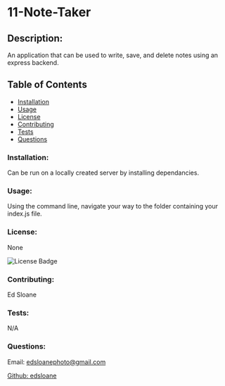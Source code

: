 
# 11-Note-Taker

## Description:

An application that can be used to write, save, and delete notes using an express backend.

## Table of Contents 
* [Installation](#installation)
* [Usage](#usage)
* [License](#license)
* [Contributing](#contributing)
* [Tests](#tests)
* [Questions](#questions)

### Installation:
Can be run on a locally created server by installing dependancies.

### Usage:
  Using the command line, navigate your way to the folder containing your index.js file.

### License:
None 

![License Badge](https://img.shields.io/badge/license-N-blue)

### Contributing:
Ed Sloane

### Tests:
N/A

### Questions:
Email: edsloanephoto@gmail.com 

[Github: edsloane](https://github.com/edsloane)
